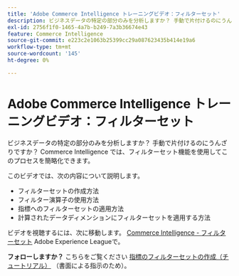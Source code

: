 ```yaml
---
title: 'Adobe Commerce Intelligence トレーニングビデオ：フィルターセット'
description: ビジネスデータの特定の部分のみを分析しますか？ 手動で片付けるのにうんざりですか？ Adobe Commerce Intelligence では、フィルターセット機能を使用してこのプロセスを簡略化できます。
exl-id: 2756f1f0-1465-4a7b-b249-7a3b36674e43
feature: Commerce Intelligence
source-git-commit: e223c2e1063b25399cc29a087623435b414e19a6
workflow-type: tm+mt
source-wordcount: '145'
ht-degree: 0%

---
```


# Adobe Commerce Intelligence トレーニングビデオ：フィルターセット

ビジネスデータの特定の部分のみを分析しますか？ 手動で片付けるのにうんざりですか？ Commerce Intelligence では、フィルターセット機能を使用してこのプロセスを簡略化できます。

このビデオでは、次の内容について説明します。

* フィルターセットの作成方法
* フィルター演算子の使用方法
* 指標へのフィルターセットの適用方法
* 計算されたデータディメンションにフィルターセットを適用する方法

ビデオを視聴するには、次に移動します。 [Commerce Intelligence - フィルターセット](/docs/commerce-learn/tutorials/business-intelligence/filter-sets.html) Adobe Experience Leagueで。

**フォローしますか？** こちらをご覧ください [指標のフィルターセットの作成（チュートリアル）](/docs/commerce-business-intelligence/mbi/build/reports/ess-manage-data-filters.html) （書面による指示のため）。
